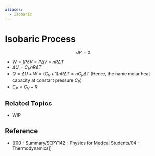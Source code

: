 ```yaml
---
aliases:
  - Isobaric
---
```


# Isobaric Process

$$
dP=0
$$

- $W=\int P \delta V = P\Delta V=nR\Delta T$
- $\Delta U=C_{V}nR\Delta T$
- $Q=\Delta U + W = \left(C_{V}+1\right)nR\Delta T=nC_{P}\Delta T$ (Hence, the name molar heat capacity at constant pressure $C_{P}$)
- $C_{P}=C_{V}+R$

## Related Topics

- WIP

## Reference

- [[00 - Summary/SCPY142 - Physics for Medical Students/04 - Thermodynamics]]
